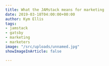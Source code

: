 ```yaml
---
title: What the JAMstack means for marketing
date: 2019-03-18T04:00:00+00:00
author: Kym Ellis
tags:
- jamstack
- gatsby
- marketing
- marketers
image: "/src/uploads/unnamed.jpg"
showImageInArticle: false

---
```

